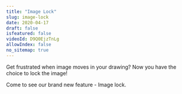 ```yaml
---
title: "Image Lock"
slug: image-lock
date: 2020-04-17
draft: false
isfeatured: false
videoId: D9Q0EjzTnLg
allowIndex: false
no_sitemap: true
---
```




Get frustrated when image moves in your drawing? Now you have the choice to lock the image!

Come to see our brand new feature - Image lock.
